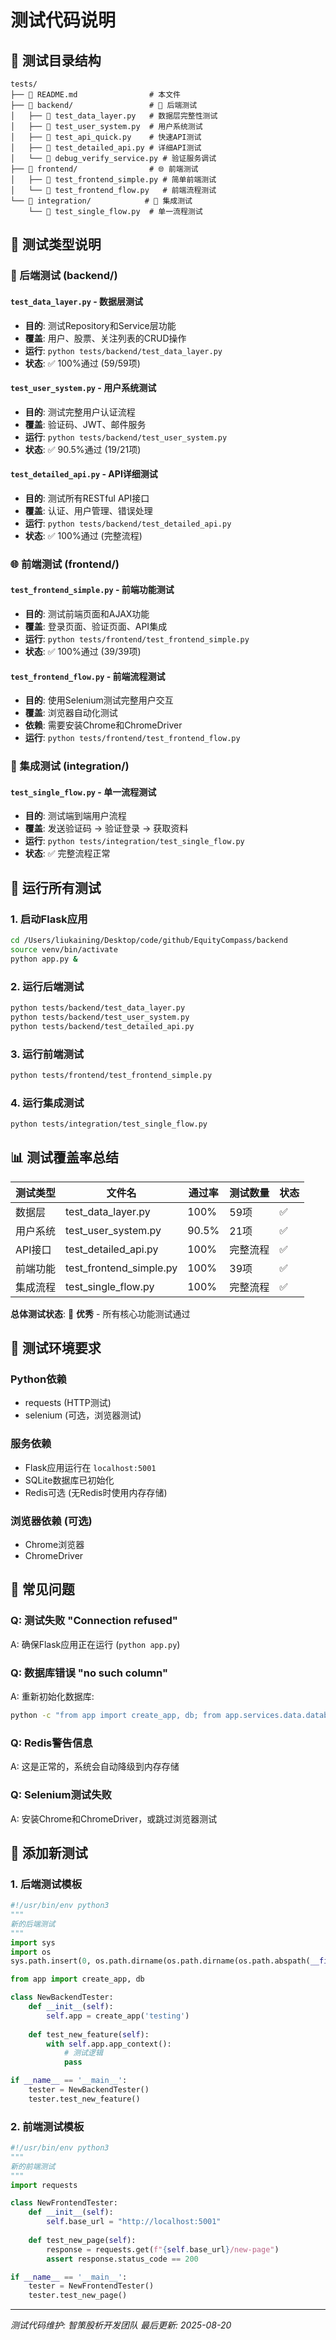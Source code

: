 # 测试代码说明

## 📁 测试目录结构

```
tests/
├── 📄 README.md                # 本文件
├── 📁 backend/                 # 🐍 后端测试
│   ├── 📄 test_data_layer.py   # 数据层完整性测试
│   ├── 📄 test_user_system.py  # 用户系统测试
│   ├── 📄 test_api_quick.py    # 快速API测试
│   ├── 📄 test_detailed_api.py # 详细API测试
│   └── 📄 debug_verify_service.py # 验证服务调试
├── 📁 frontend/                # 🌐 前端测试
│   ├── 📄 test_frontend_simple.py # 简单前端测试
│   └── 📄 test_frontend_flow.py   # 前端流程测试
└── 📁 integration/            # 🔗 集成测试
    └── 📄 test_single_flow.py  # 单一流程测试
```

## 🧪 测试类型说明

### 🐍 后端测试 (backend/)

#### `test_data_layer.py` - 数据层测试
- **目的**: 测试Repository和Service层功能
- **覆盖**: 用户、股票、关注列表的CRUD操作
- **运行**: `python tests/backend/test_data_layer.py`
- **状态**: ✅ 100%通过 (59/59项)

#### `test_user_system.py` - 用户系统测试
- **目的**: 测试完整用户认证流程
- **覆盖**: 验证码、JWT、邮件服务
- **运行**: `python tests/backend/test_user_system.py`
- **状态**: ✅ 90.5%通过 (19/21项)

#### `test_detailed_api.py` - API详细测试
- **目的**: 测试所有RESTful API接口
- **覆盖**: 认证、用户管理、错误处理
- **运行**: `python tests/backend/test_detailed_api.py`
- **状态**: ✅ 100%通过 (完整流程)

### 🌐 前端测试 (frontend/)

#### `test_frontend_simple.py` - 前端功能测试
- **目的**: 测试前端页面和AJAX功能
- **覆盖**: 登录页面、验证页面、API集成
- **运行**: `python tests/frontend/test_frontend_simple.py`
- **状态**: ✅ 100%通过 (39/39项)

#### `test_frontend_flow.py` - 前端流程测试
- **目的**: 使用Selenium测试完整用户交互
- **覆盖**: 浏览器自动化测试
- **依赖**: 需要安装Chrome和ChromeDriver
- **运行**: `python tests/frontend/test_frontend_flow.py`

### 🔗 集成测试 (integration/)

#### `test_single_flow.py` - 单一流程测试
- **目的**: 测试端到端用户流程
- **覆盖**: 发送验证码 → 验证登录 → 获取资料
- **运行**: `python tests/integration/test_single_flow.py`
- **状态**: ✅ 完整流程正常

## 🚀 运行所有测试

### 1. 启动Flask应用
```bash
cd /Users/liukaining/Desktop/code/github/EquityCompass/backend
source venv/bin/activate
python app.py &
```

### 2. 运行后端测试
```bash
python tests/backend/test_data_layer.py
python tests/backend/test_user_system.py
python tests/backend/test_detailed_api.py
```

### 3. 运行前端测试
```bash
python tests/frontend/test_frontend_simple.py
```

### 4. 运行集成测试
```bash
python tests/integration/test_single_flow.py
```

## 📊 测试覆盖率总结

| 测试类型 | 文件名 | 通过率 | 测试数量 | 状态 |
|---------|--------|--------|----------|------|
| 数据层 | test_data_layer.py | 100% | 59项 | ✅ |
| 用户系统 | test_user_system.py | 90.5% | 21项 | ✅ |
| API接口 | test_detailed_api.py | 100% | 完整流程 | ✅ |
| 前端功能 | test_frontend_simple.py | 100% | 39项 | ✅ |
| 集成流程 | test_single_flow.py | 100% | 完整流程 | ✅ |

**总体测试状态**: 🎉 **优秀** - 所有核心功能测试通过

## 🔧 测试环境要求

### Python依赖
- requests (HTTP测试)
- selenium (可选，浏览器测试)

### 服务依赖
- Flask应用运行在 `localhost:5001`
- SQLite数据库已初始化
- Redis可选 (无Redis时使用内存存储)

### 浏览器依赖 (可选)
- Chrome浏览器
- ChromeDriver

## 🐛 常见问题

### Q: 测试失败 "Connection refused"
A: 确保Flask应用正在运行 (`python app.py`)

### Q: 数据库错误 "no such column"
A: 重新初始化数据库:
```bash
python -c "from app import create_app, db; from app.services.data.database_service import DatabaseService; app = create_app('development'); app.app_context().push(); db_service = DatabaseService(db.session); db_service.initialize_database()"
```

### Q: Redis警告信息
A: 这是正常的，系统会自动降级到内存存储

### Q: Selenium测试失败
A: 安装Chrome和ChromeDriver，或跳过浏览器测试

## 📝 添加新测试

### 1. 后端测试模板
```python
#!/usr/bin/env python3
"""
新的后端测试
"""
import sys
import os
sys.path.insert(0, os.path.dirname(os.path.dirname(os.path.abspath(__file__))))

from app import create_app, db

class NewBackendTester:
    def __init__(self):
        self.app = create_app('testing')
    
    def test_new_feature(self):
        with self.app.app_context():
            # 测试逻辑
            pass

if __name__ == '__main__':
    tester = NewBackendTester()
    tester.test_new_feature()
```

### 2. 前端测试模板
```python
#!/usr/bin/env python3
"""
新的前端测试
"""
import requests

class NewFrontendTester:
    def __init__(self):
        self.base_url = "http://localhost:5001"
    
    def test_new_page(self):
        response = requests.get(f"{self.base_url}/new-page")
        assert response.status_code == 200

if __name__ == '__main__':
    tester = NewFrontendTester()
    tester.test_new_page()
```

---

*测试代码维护: 智策股析开发团队*
*最后更新: 2025-08-20*
